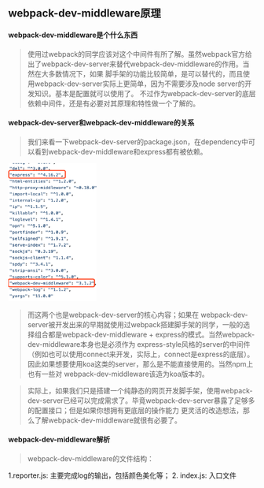 ## webpack-dev-middleware原理

#### webpack-dev-middleware是个什么东西
> 使用过webpack的同学应该对这个中间件有所了解。虽然webpack官方给出了webpack-dev-server来替代webpack-dev-middleware的作用。当然在大多数情况下，如果
脚手架的功能比较简单，是可以替代的，而且使用webpack-dev-server实际上更简单，因为不需要涉及node server的开发知识。基本是配置就可以使用了。
不过作为webpack-dev-server的底层依赖中间件，还是有必要对其原理和特性做一个了解的。

#### webpack-dev-server和webpack-dev-middleware的关系
> 我们来看一下webpack-dev-server的package.json，在dependency中可以看到webpack-dev-middleware和express都有被依赖。

<img src="./assets/webpack-dev-middleware/webpack-server.png" width=180 height=280>

> 而这两个也是webpack-dev-server的核心内容；如果在
webpack-dev-server被开发出来的早期就使用过webpack搭建脚手架的同学，一般的选择组合都是webpack-dev-middleware + express的模式。当然webpack-dev-middleware本身也是必须作为
express-style风格的server的中间件（例如也可以使用connect来开发，实际上，connect是express的底层）。因此如果想要使用koa这类的server，那么是不能直接使用的。当然npm上也有一些对
webpack-dev-middleware该造为koa版本的。

> 实际上，如果我们只是搭建一个纯静态的网页开发脚手架，使用webpack-dev-server已经可以完成需求了。毕竟webpack-dev-server暴露了足够多的配置接口；但是如果你想拥有更底层的操作能力
更灵活的改造想法，那么了解webpack-dev-middleware就很有必要了。

#### webpack-dev-middleware解析

> webpack-dev-middleware的文件结构：

1.reporter.js: 主要完成log的输出，包括颜色美化等；
2. index.js: 入口文件


